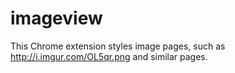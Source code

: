 imageview
=========

This Chrome extension styles image pages, such as http://i.imgur.com/OL5qr.png and similar pages.
